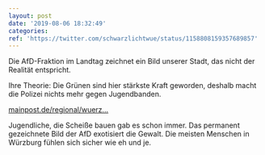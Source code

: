 ```yaml
---
layout: post
date: '2019-08-06 18:32:49'
categories: 
ref: 'https://twitter.com/schwarzlichtwue/status/1158808159357689857'
---
```

Die AfD-Fraktion im Landtag zeichnet ein Bild unserer Stadt, das nicht der Realität entspricht.



Ihre Theorie: Die Grünen sind hier stärkste Kraft geworden, deshalb macht die Polizei nichts mehr gegen Jugendbanden.

[mainpost.de/regional/wuerz…](https://www.mainpost.de/regional/wuerzburg/Wegen-Jugendbanden-AfD-kritisiert-Wuerzburger-Polizei;art735,10290465)

Jugendliche, die Scheiße bauen gab es schon immer. Das permanent gezeichnete Bild der AfD exotisiert die Gewalt. Die meisten Menschen in Würzburg fühlen sich sicher wie eh und je.